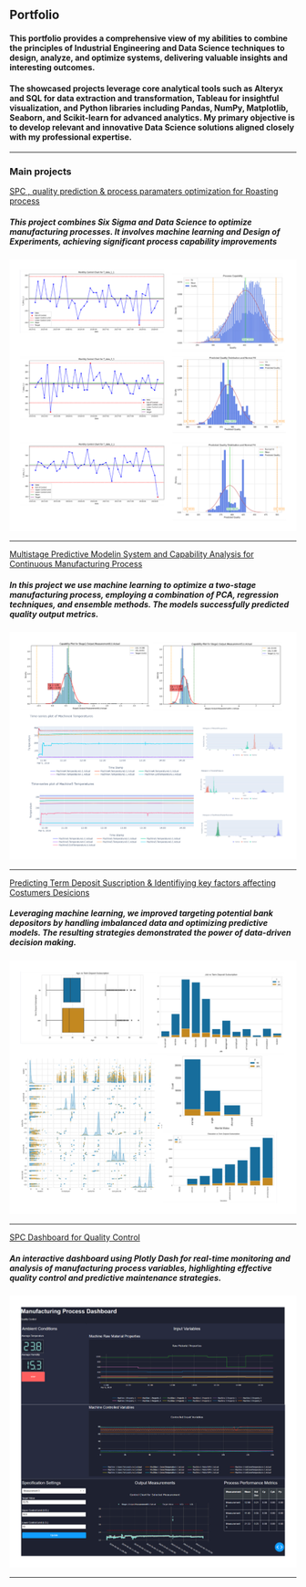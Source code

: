 ## Portfolio
#### This portfolio provides a comprehensive view of my abilities to combine the principles of Industrial Engineering and  Data Science techniques to design, analyze, and optimize systems, delivering valuable insights and interesting outcomes.
#### The showcased projects leverage core analytical tools such as Alteryx and SQL for data extraction and transformation, Tableau for insightful visualization, and Python libraries including Pandas, NumPy, Matplotlib, Seaborn, and Scikit-learn for advanced analytics. My primary objective is to develop relevant and innovative Data Science solutions aligned closely with my professional expertise. 
---

### Main projects

[SPC , quality prediction & process paramaters optimization for Roasting process ](https://app.datacamp.com/workspace/w/40309d9f-c83e-4aec-879e-e0d283dee14f)
##### This project combines Six Sigma and Data Science to optimize manufacturing processes. It involves machine learning and Design of Experiments, achieving significant process capability improvements
<img src="images/project_1.png"/>

---
[Multistage Predictive Modelin System and Capability Analysis for Continuous Manufacturing  Process](https://app.datacamp.com/workspace/w/0cf2b9e7-d78a-498f-b1a8-d96be0822ac3)
##### In this project we use machine learning to optimize a two-stage manufacturing process, employing a combination of PCA, regression techniques, and ensemble methods. The models successfully predicted quality output metrics.
<img src="images/Project_3.png"/>

---
[Predicting Term Deposit Suscription & Identifiying key factors affecting Costumers Desicions](https://app.datacamp.com/workspace/w/38b27eaa-85b8-4db7-913b-954cc4af6658)
##### Leveraging machine learning, we improved targeting potential bank depositors by handling imbalanced data and optimizing predictive models. The resulting strategies demonstrated the power of data-driven decision making.
<img src="images/Project5.png"/>

---
[SPC Dashboard for Quality Control](http://127.0.0.1:8050/)
##### An interactive dashboard using Plotly Dash for real-time monitoring and analysis of manufacturing process variables, highlighting effective quality control and predictive maintenance strategies.
<img src="images/Project4.png"/>

---

